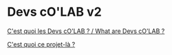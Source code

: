 # Devs cO'LAB v2

[C'est quoi les Devs cO'LAB ? / What are Devs cO'LAB ?](https://github.com/lab-o/devs-colab/tree/master/)

[C'est quoi ce projet-là ?](https://github.com/lab-o/devs-colab/tree/master/v2)

